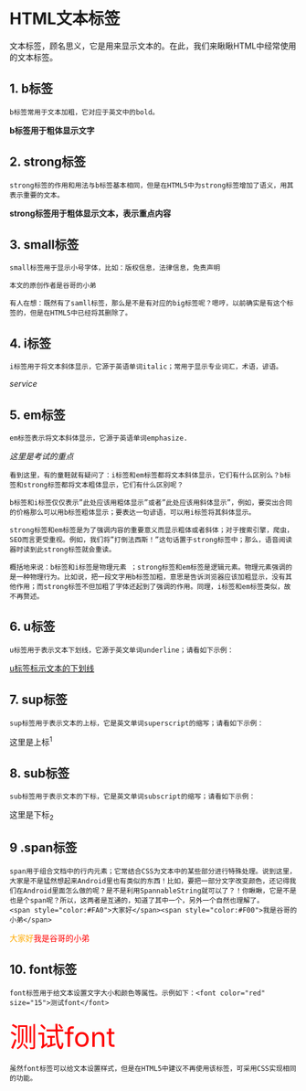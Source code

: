 # HTML文本标签
文本标签，顾名思义，它是用来显示文本的。在此，我们来瞅瞅HTML中经常使用的文本标签。

## 1. b标签
    b标签常用于文本加粗，它对应于英文中的bold。
    
<b>b标签用于粗体显示文字</b>

## 2. strong标签
	strong标签的作用和用法与b标签基本相同，但是在HTML5中为strong标签增加了语义，用其表示重要的文本。

<strong>strong标签用于粗体显示文本，表示重点内容</strong>
## 3. small标签
    small标签用于显示小号字体，比如：版权信息，法律信息，免责声明

<small>本文的原创作者是谷哥的小弟</small>

	有人在想：既然有了samll标签，那么是不是有对应的big标签呢？嗯哼，以前确实是有这个标签的，但是在HTML5中已经将其删除了。
## 4. i标签
    i标签用于将文本斜体显示，它源于英语单词italic；常用于显示专业词汇，术语，谚语。

<i>service</i>

## 5. em标签
    em标签表示将文本斜体显示，它源于英语单词emphasize.

<em>这里是考试的重点</em>

	看到这里，有的童鞋就有疑问了：i标签和em标签都将文本斜体显示，它们有什么区别么？b标签和strong标签都将文本粗体显示，它们有什么区别呢？

	b标签和i标签仅仅表示”此处应该用粗体显示”或者”此处应该用斜体显示”，例如，要突出合同的价格那么可以用b标签粗体显示；要表达一句谚语，可以用i标签将其斜体显示。

	strong标签和em标签是为了强调内容的重要意义而显示粗体或者斜体；对于搜索引擎，爬虫，SEO而言更受重视。例如，我们将”打倒法西斯！”这句话置于strong标签中；那么，语音阅读器时读到此strong标签就会重读。

	概括地来说：b标签和i标签是物理元素 ；strong标签和em标签是逻辑元素。物理元素强调的是一种物理行为。比如说，把一段文字用b标签加粗，意思是告诉浏览器应该加粗显示，没有其他作用；而strong标签不但加粗了字体还起到了强调的作用。同理，i标签和em标签类似，故不再赘述。
## 6. u标签
    u标签用于表示文本下划线，它源于英文单词underline；请看如下示例：

<u>u标签标示文本的下划线</u>

## 7. sup标签
	sup标签用于表示文本的上标，它是英文单词superscript的缩写；请看如下示例：

这里是上标<sup>1</sup>
## 8. sub标签
	sub标签用于表示文本的下标，它是英文单词subscript的缩写；请看如下示例：

这里是下标<sub>2</sub>
## 9 .span标签
	span用于组合文档中的行内元素；它常结合CSS为文本中的某些部分进行特殊处理。说到这里，大家是不是猛然想起来Android里也有类似的东西！比如，要把一部分文字改变颜色，还记得我们在Android里面怎么做的呢？是不是利用SpannableString就可以了？！你瞅瞅，它是不是也是个span呢？所以，这两者是互通的，知道了其中一个，另外一个自然也理解了。
	<span style="color:#FA0">大家好</span><span style="color:#F00">我是谷哥的小弟</span>

<span style="color:#FA0">大家好</span><span style="color:#F00">我是谷哥的小弟</span>
## 10. font标签

	font标签用于给文本设置文字大小和颜色等属性。示例如下：<font color="red" size="15">测试font</font>

<font color="red" size="15">测试font</font>

	虽然font标签可以给文本设置样式，但是在HTML5中建议不再使用该标签，可采用CSS实现相同的功能。